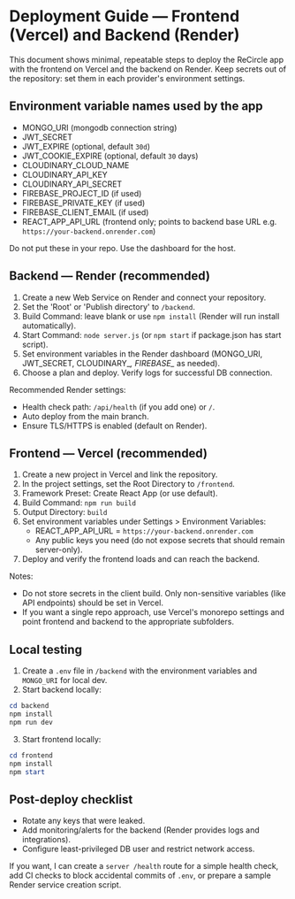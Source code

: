 # Deployment Guide — Frontend (Vercel) and Backend (Render)

This document shows minimal, repeatable steps to deploy the ReCircle app with the frontend on Vercel and the backend on Render. Keep secrets out of the repository: set them in each provider's environment settings.

## Environment variable names used by the app
- MONGO_URI (mongodb connection string)
- JWT_SECRET
- JWT_EXPIRE (optional, default `30d`)
- JWT_COOKIE_EXPIRE (optional, default `30` days)
- CLOUDINARY_CLOUD_NAME
- CLOUDINARY_API_KEY
- CLOUDINARY_API_SECRET
- FIREBASE_PROJECT_ID (if used)
- FIREBASE_PRIVATE_KEY (if used)
- FIREBASE_CLIENT_EMAIL (if used)
- REACT_APP_API_URL (frontend only; points to backend base URL e.g. `https://your-backend.onrender.com`)

Do not put these in your repo. Use the dashboard for the host.

## Backend — Render (recommended)
1. Create a new Web Service on Render and connect your repository.
2. Set the 'Root' or 'Publish directory' to `/backend`.
3. Build Command: leave blank or use `npm install` (Render will run install automatically).
4. Start Command: `node server.js` (or `npm start` if package.json has start script).
5. Set environment variables in the Render dashboard (MONGO_URI, JWT_SECRET, CLOUDINARY_*, FIREBASE_* as needed).
6. Choose a plan and deploy. Verify logs for successful DB connection.

Recommended Render settings:
- Health check path: `/api/health` (if you add one) or `/`.
- Auto deploy from the main branch.
- Ensure TLS/HTTPS is enabled (default on Render).

## Frontend — Vercel (recommended)
1. Create a new project in Vercel and link the repository.
2. In the project settings, set the Root Directory to `/frontend`.
3. Framework Preset: Create React App (or use default).
4. Build Command: `npm run build`
5. Output Directory: `build`
6. Set environment variables under Settings > Environment Variables:
   - REACT_APP_API_URL = `https://your-backend.onrender.com`
   - Any public keys you need (do not expose secrets that should remain server-only).
7. Deploy and verify the frontend loads and can reach the backend.

Notes:
- Do not store secrets in the client build. Only non-sensitive variables (like API endpoints) should be set in Vercel.
- If you want a single repo approach, use Vercel's monorepo settings and point frontend and backend to the appropriate subfolders.

## Local testing
1. Create a `.env` file in `/backend` with the environment variables and `MONGO_URI` for local dev.
2. Start backend locally:
```powershell
cd backend
npm install
npm run dev
```
3. Start frontend locally:
```powershell
cd frontend
npm install
npm start
```

## Post-deploy checklist
- Rotate any keys that were leaked.
- Add monitoring/alerts for the backend (Render provides logs and integrations).
- Configure least-privileged DB user and restrict network access.

If you want, I can create a `server /health` route for a simple health check, add CI checks to block accidental commits of `.env`, or prepare a sample Render service creation script.
